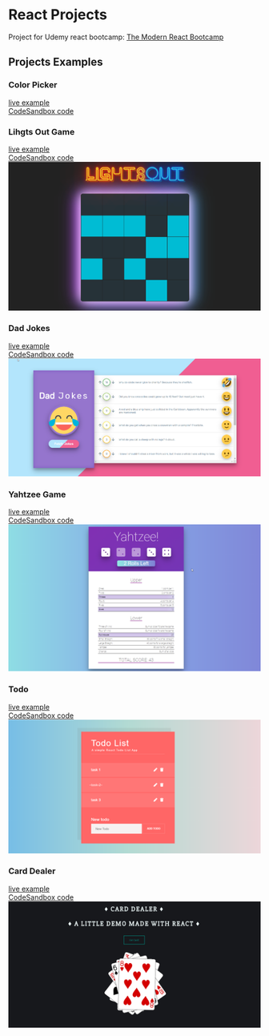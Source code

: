 # React Projects

Project for Udemy react bootcamp: [The Modern React Bootcamp](https://www.udemy.com/course/modern-react-bootcamp/)

## Projects Examples

### Color Picker
[live example](https://6n8z0.csb.app/)<br/>
[CodeSandbox code](https://codesandbox.io/s/react-hooks-color-picker-6n8z0)<br/>

### Lihgts Out Game
[live example](https://fg516.csb.app/)<br/>
[CodeSandbox code](https://codesandbox.io/s/react-lights-out-game-fg516)<br/>
<img src="https://github.com/Kersic/ReactPracticeProjects/blob/master/8-lights-out-game/2019-11-06%2020_19_48-Microsoft%20Edge.png" width="600">

### Dad Jokes
[live example](https://wx76e.csb.app/)<br/>
[CodeSandbox code](https://codesandbox.io/s/react-dad-jokes-wx76e)<br/>
<img src="https://github.com/Kersic/ReactPracticeProjects/blob/master/12-dad-jokes/2019-11-26%2020_00_30-React%20App.png" width="600">

### Yahtzee Game
[live example](https://nw8md.csb.app/)<br/>
[CodeSandbox code](https://codesandbox.io/s/cranky-rgb-nw8md)<br/>
<img src="https://github.com/Kersic/ReactPracticeProjects/blob/master/10-yahtzee-game/2019-11-19%2018_26_15-React%20App.png" width="600">

### Todo
[live example](https://fwq6s.csb.app/)<br/>
[CodeSandbox code](https://codesandbox.io/s/react-todo-list-fwq6s)<br/>
<img src="https://github.com/Kersic/ReactPracticeProjects/blob/master/9-todo/todo.png" width="600">

### Card Dealer
[live example](https://2z1m7.csb.app/)<br/>
[CodeSandbox code](https://codesandbox.io/s/react-card-dealer-2z1m7)<br/>
<img src="https://github.com/Kersic/ReactPracticeProjects/blob/master/11-card-dealer/2019-11-15%2011_33_03-sweet-driscoll-2z1m7%20-%20CodeSandbox.png" width="600">
